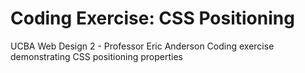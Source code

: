 # Coding Exercise: CSS Positioning
UCBA Web Design 2 - Professor Eric Anderson
 Coding exercise demonstrating CSS positioning properties
